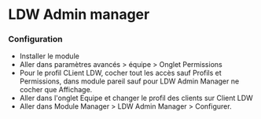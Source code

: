 # LDW Admin manager

### Configuration

- Installer le module
- Aller dans paramètres avancés > équipe > Onglet Permissions
- Pour le profil CLient LDW, cocher tout les accès sauf Profils et Permissions, dans module pareil sauf pour LDW Admin Manager ne cocher que Affichage.
- Aller dans l'onglet Equipe et changer le profil des clients sur Client LDW
- Aller dans Module Manager > LDW Admin Manager > Configurer.
